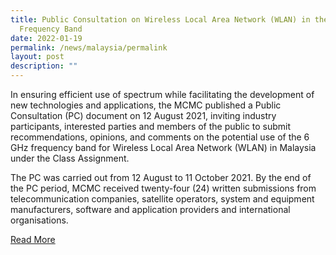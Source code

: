 ```yaml
---
title: Public Consultation on Wireless Local Area Network (WLAN) in the 6 GHz
  Frequency Band
date: 2022-01-19
permalink: /news/malaysia/permalink
layout: post
description: ""
---
```

In ensuring efficient use of spectrum while facilitating the development of new technologies and applications, the MCMC published a Public Consultation (PC) document on 12 August 2021, inviting industry participants, interested parties and members of the public to submit recommendations, opinions, and comments on the potential use of the 6 GHz frequency band for Wireless Local Area Network (WLAN) in Malaysia under the Class Assignment.

The PC was carried out from 12 August to 11 October 2021. By the end of the PC period, MCMC received twenty-four (24) written submissions from telecommunication companies, satellite operators, system and equipment manufacturers, software and application providers and international organisations.

[Read More](https://www.mcmc.gov.my/en/spectrum/consultation/public-consultation-on-wireless-local-area-network)